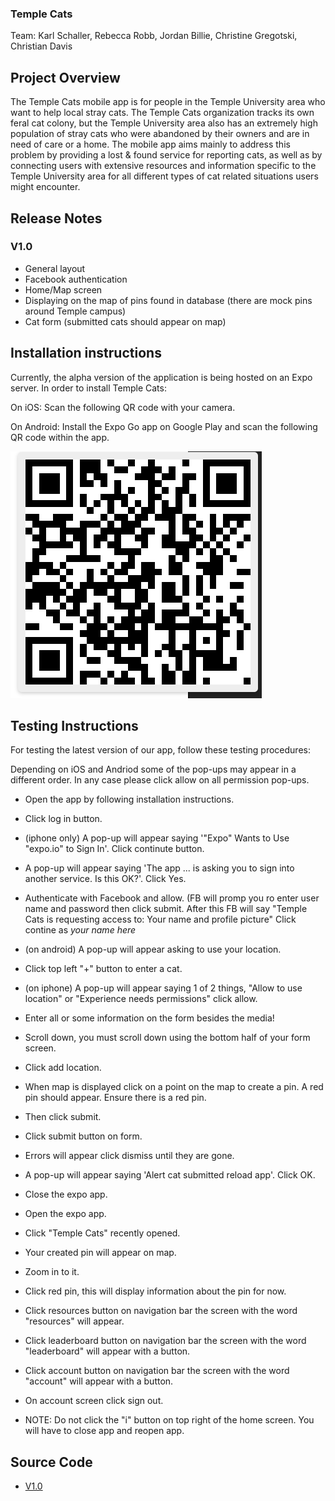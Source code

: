 ### Temple Cats
Team:
Karl Schaller, Rebecca Robb, Jordan Billie, Christine Gregotski, Christian Davis

## Project Overview
The Temple Cats mobile app is for people in the Temple University area who want to help local stray cats. The Temple Cats organization tracks its own feral cat colony, but the Temple University area also has an extremely high population of stray cats who were abandoned by their owners and are in need of care or a home. The mobile app aims mainly to address this problem by providing a lost & found service for reporting cats, as well as by connecting users with extensive resources and information specific to the Temple University area for all different types of cat related situations users might encounter.

## Release Notes
### V1.0
* General layout
* Facebook authentication
* Home/Map screen
* Displaying on the map of pins found in database (there are mock pins around Temple campus)
* Cat form (submitted cats should appear on map)

## Installation instructions
Currently, the alpha version of the application is being hosted on an Expo server. In order to install Temple Cats:

On iOS: Scan the following QR code with your camera.

On Android: Install the Expo Go app on Google Play and scan the following QR code within the app.

![Expo Go QR Code](/QRcode.png)

## Testing Instructions
For testing the latest version of our app, follow these testing procedures:

Depending on iOS and Andriod some of the pop-ups may appear in a different order. In any case please click allow on all permission pop-ups.

* Open the app by following installation instructions.
* Click log in button.
* (iphone only) A pop-up will appear saying '"Expo" Wants to Use "expo.io" to Sign In'. Click continute button.
* A pop-up will appear saying 'The app ... is asking you to sign into another service. Is this OK?'. Click Yes.
* Authenticate with Facebook and allow. (FB will promp you ro enter user name and password then click submit. After this FB will say "Temple Cats is requesting access to: Your name and profile picture" Click contine as *your name here* 
* (on android) A pop-up will appear asking to use your location. 
* Click top left "+" button to enter a cat.
* (on iphone) A pop-up will appear saying 1 of 2 things, "Allow to use location" or "Experience needs permissions" click allow.
* Enter all or some information on the form besides the media!
* Scroll down, you must scroll down using the bottom half of your form screen.
* Click add location.
* When map is displayed click on a point on the map to create a pin. A red pin should appear. Ensure there is a red pin.
* Then click submit. 
* Click submit button on form. 
* Errors will appear click dismiss until they are gone.
* A pop-up will appear saying 'Alert cat submitted reload app'. Click OK.
* Close the expo app.
* Open the expo app.
* Click "Temple Cats" recently opened.
* Your created pin will appear on map.
* Zoom in to it.
* Click red pin, this will display information about the pin for now. 
* Click resources button on navigation bar the screen with the word "resources" will appear. 
* Click leaderboard button on navigation bar the screen with the word "leaderboard" will appear with a button. 
* Click account button on navigation bar the screen with the word "account" will appear with a button. 
* On account screen click sign out. 

* NOTE: Do not click the "i" button on top right of the home screen. You will have to close app and reopen app.

## Source Code
* [V1.0](https://github.com/Capstone-Projects-2021-Fall/project-teams-temple-cats/releases/tag/v1.0.0)

